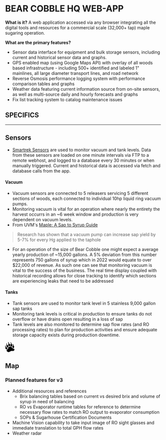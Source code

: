 # BEAR COBBLE HQ WEB-APP
**What is it?**
A web application accessed via any browser integrating all the digital tools and resources for a commercial scale (32,000+ tap) maple sugaring operation.

**What are the primary features?**
- Sensor data interface for equipment and bulk storage sensors, including current and historical sensor data and graphs.
- GPS enabled map (using Google Maps API) with overlay of all woods based infrastructure - including 500+ identified and labeled 1" mainlines, all large diameter transport lines, and road network
- Reverse Osmosis performance logging system with performance comparison tables and graphs
- Weather data featuring current information source from on-site sensors, as well as multi-source daily and hourly forecasts and graphs
- Fix list tracking system to catalog maintenance issues


## SPECIFICS
____
## Sensors
- [Smartrek Sensors](https://www.smartrek.io/) are used to monitor vacuum and tank levels.  Data from these sensors are loaded on one minute intervals via FTP to a remote webhost, and logged to a database every 30 minutes or when manually triggered.  Current and historical data is accessed via fetch and database calls from the app.
#### Vacuum
- Vacuum sensors are connected to 5 releasers servicing 5 different sections of woods, each connected to individual 10hp liquid ring vacuum pumps.  
- Monitoring vacuum is vital for an operation where nearly the entirety the harvest occurrs in an ~6 week window and production is very dependent on vacuum levels.  
- From UVM's [Maple: A Sap to Syrup Guide ](https://www.uvm.edu/sites/default/files/media/Maple_Mini_Manual.pdf)  
>Research has shown that a vacuum pump can increase sap yield by 5-7% for every Hg applied to the taphole
- For an operation of the size of Bear Cobble one might expect a average yearly production of ~15,000 gallons.  A 5% deviation from this number represents 750 gallons of syrup which in 2022 would equate to over $22,000 of revenue.  As such one can see that monitoring vacuum is vital to the success of the business.  The real time display coupled with historical recording allows for close tracking to identify which sections are experiencing leaks that need to be addressed
#### Tanks
- Tank sensors are used to monitor tank level in 5 stainless 9,000 gallon sap tanks
- Monitoring tank levels is critical in production to ensure tanks do not overflow or have drains open resulting in a loss of sap
- Tank levels are also monitored to determine sap flow rates (and RO processing rates) to plan for production activities and ensure adequate storage capacity exists during production downtime.  

![tanks](/public/bearpaw.png)

## Map




### Planned features for v3
 - Additional resources and references
    - Brix balancing tables based on current vs desired brix and volume of syrup in need of balancing
    - RO vs Evaporator runtime tables for reference to determine necessary flow rates to match RO output to evaporator consumption
    - SOPs & Sugarhouse Certification Documents
- Machine Vision capability to take input image of RO sight glasses and immediate translation to total GPH flow rates
- Weather radar